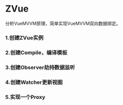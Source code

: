 # ZVue
分析VueMVVM原理，简单实现VueMVVM双向数据绑定。
### 1.创建ZVue实例
### 2.创建Compile，编译模板
### 3.创建Observer劫持数据监听
### 4.创建Watcher更新视图
### 5.实现一个Proxy

